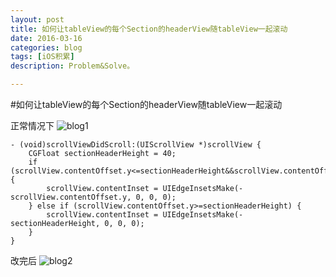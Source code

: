 ```yaml
---
layout: post
title: 如何让tableView的每个Section的headerView随tableView一起滚动
date: 2016-03-16
categories: blog
tags: [iOS积累]
description: Problem&Solve。

---
```


#如何让tableView的每个Section的headerView随tableView一起滚动


正常情况下
![blog1](https://github.com/ytdxxt10/ytdxxt10.github.io/raw/master/blogImage/tableView1.gif)


```
- (void)scrollViewDidScroll:(UIScrollView *)scrollView {
    CGFloat sectionHeaderHeight = 40;
    if (scrollView.contentOffset.y<=sectionHeaderHeight&&scrollView.contentOffset.y>=0) {
        scrollView.contentInset = UIEdgeInsetsMake(-scrollView.contentOffset.y, 0, 0, 0);
    } else if (scrollView.contentOffset.y>=sectionHeaderHeight) {
        scrollView.contentInset = UIEdgeInsetsMake(-sectionHeaderHeight, 0, 0, 0);
    }
}

```
改完后
![blog2](https://github.com/ytdxxt10/ytdxxt10.github.io/raw/master/blogImage/tableView2.gif)

